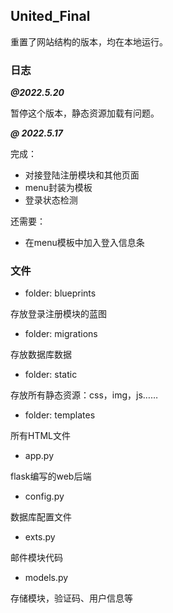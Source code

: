 ## United_Final

重置了网站结构的版本，均在本地运行。

### 日志

***@2022.5.20***

暂停这个版本，静态资源加载有问题。



**_@ 2022.5.17_**

完成：
- 对接登陆注册模块和其他页面
- menu封装为模板
- 登录状态检测

还需要：
- 在menu模板中加入登入信息条



### 文件
- folder: blueprints

存放登录注册模块的蓝图

- folder: migrations

存放数据库数据

- folder: static

存放所有静态资源：css，img，js……

- folder: templates

所有HTML文件

- app.py

flask编写的web后端

- config.py

数据库配置文件

- exts.py

邮件模块代码

- models.py

存储模块，验证码、用户信息等

